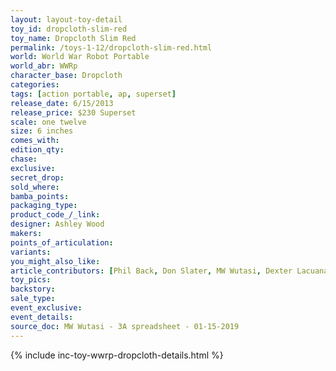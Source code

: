 ```yaml
---
layout: layout-toy-detail 
toy_id: dropcloth-slim-red
toy_name: Dropcloth Slim Red
permalink: /toys-1-12/dropcloth-slim-red.html
world: World War Robot Portable
world_abr: WWRp
character_base: Dropcloth
categories: 
tags: [action portable, ap, superset] 
release_date: 6/15/2013
release_price: $230 Superset
scale: one twelve
size: 6 inches
comes_with: 
edition_qty: 
chase: 
exclusive: 
secret_drop: 
sold_where: 
bamba_points: 
packaging_type: 
product_code_/_link: 
designer: Ashley Wood
makers: 
points_of_articulation: 
variants: 
you_might_also_like: 
article_contributors: [Phil Back, Don Slater, MW Wutasi, Dexter Lacuanan]
toy_pics: 
backstory:
sale_type: 
event_exclusive: 
event_details: 
source_doc: MW Wutasi - 3A spreadsheet - 01-15-2019
---
```

{% include inc-toy-wwrp-dropcloth-details.html %}